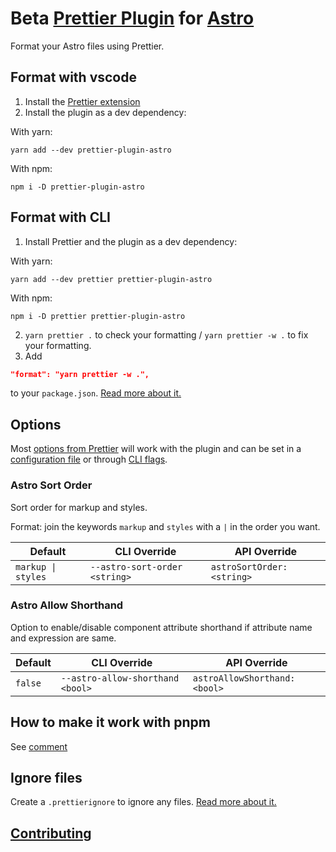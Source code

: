# Beta [Prettier Plugin](https://www.npmjs.com/package/prettier-plugin-astro) for [Astro](https://github.com/withastro/astro)

Format your Astro files using Prettier.

## Format with vscode

1. Install the [Prettier extension](https://marketplace.visualstudio.com/items?itemName=esbenp.prettier-vscode)
1. Install the plugin as a dev dependency:

With yarn:

```shell
yarn add --dev prettier-plugin-astro
```

With npm:

```shell
npm i -D prettier-plugin-astro
```

## Format with CLI

1. Install Prettier and the plugin as a dev dependency:

With yarn:

```shell
yarn add --dev prettier prettier-plugin-astro
```

With npm:

```shell
npm i -D prettier prettier-plugin-astro
```

2. `yarn prettier .` to check your formatting / `yarn prettier -w .` to fix your formatting.
3. Add

```json
"format": "yarn prettier -w .",
```

to your `package.json`. [Read more about it.](https://prettier.io/docs/en/cli.html)

## Options

Most [options from Prettier](https://prettier.io/docs/en/options.html) will work with the plugin and can be set in a [configuration file](https://prettier.io/docs/en/configuration.html) or through [CLI flags](https://prettier.io/docs/en/cli.html).

### Astro Sort Order

Sort order for markup and styles.

Format: join the keywords `markup` and `styles` with a `|` in the order you want.

| Default                           | CLI Override                  | API Override               |
| --------------------------------- | ----------------------------- | -------------------------- |
| <code>markup &#124; styles</code> | `--astro-sort-order <string>` | `astroSortOrder: <string>` |

### Astro Allow Shorthand

Option to enable/disable component attribute shorthand if attribute name and expression are same.

| Default | CLI Override                     | API Override                  |
| ------- | -------------------------------- | ----------------------------- |
| `false` | `--astro-allow-shorthand <bool>` | `astroAllowShorthand: <bool>` |

## How to make it work with pnpm

See [comment](https://github.com/withastro/prettier-plugin-astro/issues/97)

## Ignore files

Create a `.prettierignore` to ignore any files. [Read more about it.](https://prettier.io/docs/en/ignore.html)

## [Contributing](CONTRIBUTING.md)
